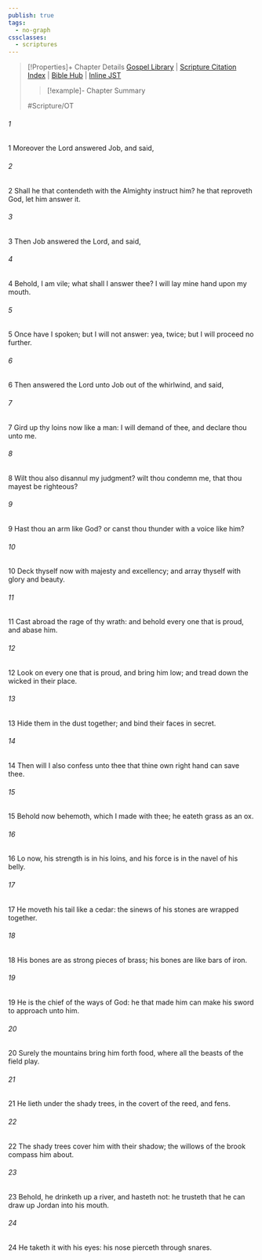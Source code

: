 ```yaml
---
publish: true
tags:
  - no-graph
cssclasses:
  - scriptures
---
```

>[!Properties]+ Chapter Details
>[Gospel Library](https://churchofjesuschrist.org/study/scriptures/ot/job/40?lang=eng)    |    [Scripture Citation Index](https://scriptures.byu.edu/#07628::c07628)    |    [Bible Hub](https://biblehub.com/job/40.htm)    |    [Inline JST](https://scripturetoolbox.com/html/ic/Job/40.html)
>>[!example]- Chapter Summary
>> 
> 
>
>#Scripture/OT
###### 1
1 Moreover the Lord answered Job, and said,
###### 2
2 Shall he that contendeth with the Almighty instruct him? he that reproveth God, let him answer it.
###### 3
3 Then Job answered the Lord, and said,
###### 4
4 Behold, I am vile; what shall I answer thee? I will lay mine hand upon my mouth.
###### 5
5 Once have I spoken; but I will not answer: yea, twice; but I will proceed no further.
###### 6
6 Then answered the Lord unto Job out of the whirlwind, and said,
###### 7
7 Gird up thy loins now like a man: I will demand of thee, and declare thou unto me.
###### 8
8 Wilt thou also disannul my judgment? wilt thou condemn me, that thou mayest be righteous?
###### 9
9 Hast thou an arm like God? or canst thou thunder with a voice like him?
###### 10
10 Deck thyself now with majesty and excellency; and array thyself with glory and beauty.
###### 11
11 Cast abroad the rage of thy wrath: and behold every one that is proud, and abase him.
###### 12
12 Look on every one that is proud, and bring him low; and tread down the wicked in their place.
###### 13
13 Hide them in the dust together; and bind their faces in secret.
###### 14
14 Then will I also confess unto thee that thine own right hand can save thee.
###### 15
15 Behold now behemoth, which I made with thee; he eateth grass as an ox.
###### 16
16 Lo now, his strength is in his loins, and his force is in the navel of his belly.
###### 17
17 He moveth his tail like a cedar: the sinews of his stones are wrapped together.
###### 18
18 His bones are as strong pieces of brass; his bones are like bars of iron.
###### 19
19 He is the chief of the ways of God: he that made him can make his sword to approach unto him.
###### 20
20 Surely the mountains bring him forth food, where all the beasts of the field play.
###### 21
21 He lieth under the shady trees, in the covert of the reed, and fens.
###### 22
22 The shady trees cover him with their shadow; the willows of the brook compass him about.
###### 23
23 Behold, he drinketh up a river, and hasteth not: he trusteth that he can draw up Jordan into his mouth.
###### 24
24 He taketh it with his eyes: his nose pierceth through snares.
